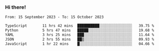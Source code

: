 ### Hi there!

<!--START_SECTION:waka-->

```txt
From: 15 September 2023 - To: 15 October 2023

TypeScript       11 hrs 42 mins  ██████████░░░░░░░░░░░░░░░   39.75 %
Python           5 hrs 47 mins   █████░░░░░░░░░░░░░░░░░░░░   19.68 %
YAML             3 hrs 25 mins   ███░░░░░░░░░░░░░░░░░░░░░░   11.64 %
JSON             2 hrs 55 mins   ██▒░░░░░░░░░░░░░░░░░░░░░░   09.93 %
JavaScript       1 hr 22 mins    █░░░░░░░░░░░░░░░░░░░░░░░░   04.66 %
```

<!--END_SECTION:waka-->

